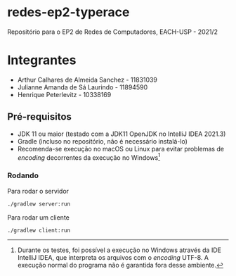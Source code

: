 # redes-ep2-typerace
Repositório para o EP2 de Redes de Computadores, EACH-USP - 2021/2

# Integrantes
* Arthur Calhares de Almeida Sanchez - 11831039
* Julianne Amanda de Sá Laurindo - 11894590
* Henrique Peterlevitz - 10338169

## Pré-requisitos
* JDK 11 ou maior (testado com a JDK11 OpenJDK no IntelliJ IDEA 2021.3)
* Gradle (incluso no repositório, não é necessário instalá-lo)
* Recomenda-se execução no macOS ou Linux para evitar problemas de *encoding* decorrentes da execução no Windows[^1]
[^1]: Durante os testes, foi possível a execução no Windows através da IDE IntelliJ IDEA, que interpreta os arquivos com o *encoding* UTF-8. A execução normal do programa não é garantida fora desse ambiente.

### Rodando
Para rodar o servidor
```sh
./gradlew server:run
```

Para rodar um cliente
```sh
./gradlew client:run
```
